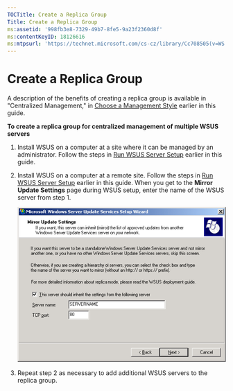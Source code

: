 ```yaml
---
TOCTitle: Create a Replica Group
Title: Create a Replica Group
ms:assetid: '998fb3e8-7329-49b7-8fe5-9a23f2360d8f'
ms:contentKeyID: 18126616
ms:mtpsurl: 'https://technet.microsoft.com/cs-cz/library/Cc708505(v=WS.10)'
---
```


Create a Replica Group
======================

A description of the benefits of creating a replica group is available in "Centralized Management," in [Choose a Management Style](https://technet.microsoft.com/c18ab8e3-b76d-46a8-84e6-b46adb778098) earlier in this guide.

**To create a replica group for centralized management of multiple WSUS servers**
1.  Install WSUS on a computer at a site where it can be managed by an administrator. Follow the steps in [Run WSUS Server Setup](https://technet.microsoft.com/63c82e0c-f8b0-451d-b32b-2275385920df) earlier in this guide.

2.  Install WSUS on a computer at a remote site. Follow the steps in [Run WSUS Server Setup](https://technet.microsoft.com/63c82e0c-f8b0-451d-b32b-2275385920df) earlier in this guide. When you get to the **Mirror Update Settings** page during WSUS setup, enter the name of the WSUS server from step 1.

    ![](images/Cc708505.06c72fa9-af6a-4856-ab9c-c92f28e39067(WS.10).gif)

3.  Repeat step 2 as necessary to add additional WSUS servers to the replica group.

